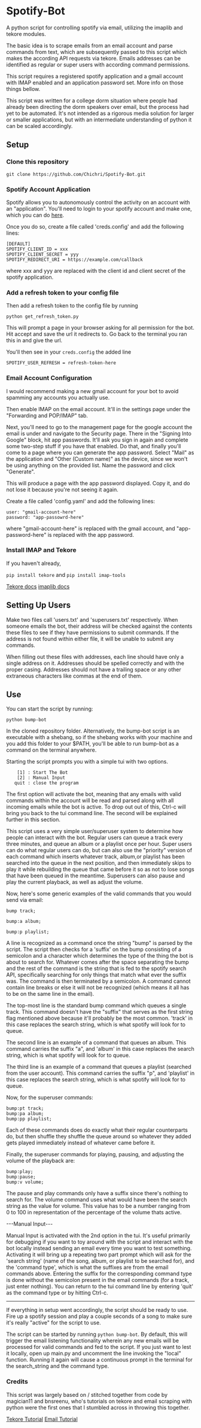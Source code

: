 # Spotify-Bot

A python script for controlling spotify via email, utilizing the imaplib and tekore modules.

The basic idea is to scrape emails from an email account and parse commands from text, which are subsequently 
passed to this script which makes the according API requests via tekore. Emails addresses can be identified as
regular or super users with according command permissions. 

This script requires a registered spotify application and a gmail account with IMAP enabled and an application 
password set. More info on those things bellow.

This script was written for a college dorm situation where people had already been directing the dorm speakers 
over email, but the process had yet to be automated. It's not intended as a rigorous media solution for larger
or smaller applications, but with an intermediate understanding of python it can be scaled accordingly. 

## Setup

### Clone this repository

`git clone https://github.com/Chichri/Spotify-Bot.git`

### Spotify Account Application

Spotify allows you to autonomously control the activity on an account with an "application". You'll need to 
login to your spotify account and make one, which you can do [here](https://developer.spotify.com/dashboard/applications).

Once you do so, create a file called 'creds.config' and add the following lines: 

```
[DEFAULT]
SPOTIFY_CLIENT_ID = xxx
SPOTIFY_CLIENT_SECRET = yyy
SPOTIFY_REDIRECT_URI = https://example.com/callback
```

where xxx and yyy are replaced with the client id and client secret of the spotify application.

### Add a refresh token to your config file

Then add a refresh token to the config file by running

`python get_refresh_token.py`

This will prompt a page in your browser asking for all permission for the bot. Hit accept and save the url it
redirects to. Go back to the terminal you ran this in and give the url. 

You'll then see in your `creds.config` the added line

`SPOTIFY_USER_REFRESH = refresh-token-here`

### Email Account Configuration

I would recommend making a new gmail account for your bot to avoid spamming any accounts you actually use.

Then enable IMAP on the email account. It'll in the settings page under the "Forwarding and POP/IMAP" tab. 

Next, you'll need to go to the management page for the google account the email is under and navigate to the
Security page. There in the "Signing Into Google" block, hit app passwords. It'll ask you sign in again and 
complete some two-step stuff if you have that enabled. Do that, and finally you'll come to a page where you 
can generate the app password. Select "Mail" as the application and "Other (Custom name)" as the device, 
since we won't be using anything on the provided list. Name the password and click "Generate".

This will produce a page with the app password displayed. Copy it, and do not lose it because you're not 
seeing it again. 

Create a file called 'config.yaml' and add the following lines: 

```
user: "gmail-account-here"
password: "app-passowrd-here"
```

where "gmail-account-here" is replaced with the gmail account, and "app-password-here" is replaced with the 
app password.

### Install IMAP and Tekore

If you haven't already, 

`pip install tekore`
and
`pip install imap-tools`

[Tekore docs](https://tekore.readthedocs.io/en/stable/index.html)
[imaplib docs](https://docs.python.org/3/library/imaplib.html)

## Setting Up Users

Make two files call 'users.txt' and 'superusers.txt' respectively. When someone emails the bot, their address
will be checked against the contents these files to see if they have permissions to submit commands. If the 
address is not found within either file, it will be unable to submit any commands. 

When filling out these files with addresses, each line should have only a single address on it. Addresses 
should be spelled correctly and with the proper casing. Addresses should not have a trailing space or any
other extraneous characters like commas at the end of them. 

## Use 

You can start the script by running: 

```
python bump-bot
``` 
In the cloned repository folder. Alternatively, the bump-bot script is an executable with a shebang, so if 
the shebang works with your machine and you add this folder to your $PATH, you'll be able to run bump-bot 
as a command on the terminal anywhere. 

Starting the script prompts you with a simple tui with two options.
```
    [1] : Start The Bot
    [2] : Manual Input
   quit : close the program
```

The first option will activate the bot, meaning that any emails with valid commands within the account will 
be read and parsed along with all incoming emails while the bot is active. To drop out out of this, Ctrl-c 
will bring you back to the tui command line. The second will be explained further in this section. 

This script uses a very simple user/superuser system to determine how people can interact with the bot.
Regular users can queue a track every three minutes, and queue an album or a playlist once per hour. Super 
users can do what regular users can do, but can also use the "priority" version of each command which inserts
whatever track, album,or playlist has been searched into the queue in the next position, and then immediately 
skips to play it while rebuilding the queue that came before it so as not to lose songs that have been queued
in the meantime. Superusers can also pause and play the current playback, as well as adjust the volume.

Now, here's some generic examples of the valid commands that you would send via email: 

```
bump track;

bump:a album; 

bump:p playlist;
```
A line is recognized as a command once the string "bump" is parsed by the script. The script then checks for
a 'suffix' on the bump consisting of a semicolon and a character which determines the type of the thing the
bot is about to search for. Whatever comes after the space separating the bump and the rest of the command is
the string that is fed to the spotify search API, specifically searching for only things that match what ever
the suffix was. The command is then terminated by a semicolon. A command cannot contain line breaks or else 
it will not be recognized (which means it all has to be on the same line in the email).

The top-most line is the standard bump command which queues a single track. This command doesn't have the 
"suffix" that serves as the first string flag mentioned above because it'll probably be the most common. 
'track' in this case replaces the search string, which is what spotify will look for to queue. 

The second line is an example of a command that queues an album. This command carries the suffix "a", and 
'album' in this case replaces the search string, which is what spotify will look for to queue. 

The third line is an example of a command that queues a playlist (searched from the user account). This 
command carries the suffix "p", and 'playlist' in this case replaces the search string, which is what spotify 
will look for to queue. 

Now, for the superuser commands: 

```
bump:pt track;
bump:pa album; 
bump:pp playlist;
```
Each of these commands does do exactly what their regular counterparts do, but then shuffle they shuffle
the queue around so whatever they added gets played immediately instead of whatever came before it.

Finally, the superuser commands for playing, pausing, and adjusting the volume of the playback are: 
 
```
bump:play;
bump:pause; 
bump:v volume;
```

The pause and play commands only have a suffix since there's nothing to search for. The volume command uses 
what would have been the search string as the value for volume. This value has to be a number ranging from 0
to 100 in representation of the percentage of the volume thats active.

---Manual Input---

Manual Input is activated with the 2nd option in the tui. It's useful primarily for debugging if you want to 
toy around with the script and interact with the bot locally instead sending an email every time you want to 
test something. Activating it will bring up a repeating two part prompt which will ask for the 'search string' 
(name of the song, album, or playlist to be searched for), and the 'command type', which is what the suffixes 
are from the email commands above. Entering the suffix for the corresponding command type is done without the 
semicolon present in the email commands (for a track, just enter nothing). You can return to the tui command 
line by entering 'quit' as the command type or by hitting Ctrl-c. 

---

If everything in setup went accordingly, the script should be ready to use. Fire up a spotify session and play 
a couple seconds of a song to make sure it's really "active" for the script to use. 

The script can be started by running `python bump-bot`. By default, this will trigger the email listening 
functionality wherein any new emails will be processed for valid commands and fed to the script. If you just 
want to lest it locally, open up main.py and uncomment the line invoking the "local" function. Running it 
again will cause a continuous prompt in the terminal for the search_string and the command type. 

### Credits

This script was largely based on / stitched together from code by magician11 and bnsreenu, who's tutorials on
tekore and email scraping with python were the first ones that I stumbled across in throwing this together.

[Tekore Tutorial](https://www.youtube.com/watch?v=8OGpz0UeYp4)
[Email Tutorial](https://www.youtube.com/watch?v=K21BSZPFIjQ)
